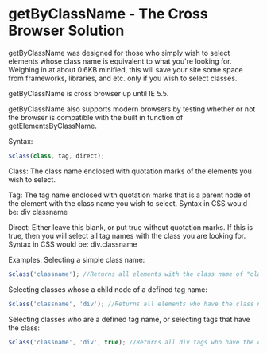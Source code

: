 getByClassName - The Cross Browser Solution
===============================

getByClassName was designed for those who simply wish to select elements whose class name is equivalent to what you're looking for. Weighing in at about 0.6KB minified, this will save your site some space from frameworks, libraries, and etc. only if you wish to select classes. 

getByClassName is cross browser up until IE 5.5. 

getByClassName also supports modern browsers by testing whether or not the browser is compatible with the built in function of getElementsByClassName.

Syntax:
```javascript
$class(class, tag, direct); 
```

Class: The class name enclosed with quotation marks of the elements you wish to select.

Tag: The tag name enclosed with quotation marks that is a parent node of the element with the class name you wish to select. Syntax in CSS would be: div classname

Direct: Either leave this blank, or put true without quotation marks. If this is true, then you will select all tag names with the class you are looking for. Syntax in CSS would be: div.classname

Examples:
Selecting a simple class name:
```javascript
$class('classname'); //Returns all elements with the class name of "classname"
```

Selecting classes whose a child node of a defined tag name:
```javascript
$class('classname', 'div'); //Returns all elements who have the class name of "classname", but are a child of a div element.
```

Selecting classes who are a defined tag name, or selecting tags that have the class:
```javascript
$class('classname', 'div', true); //Returns all div tags who have the class name of 'classname'
```

